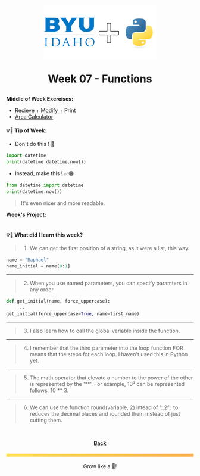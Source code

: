 <h1 align="center">
    <img 
        alt="BYU-Idaho"
        title="BYU-Idaho Logo" 
        src="../.github/assets/logo-py.svg" 
        width="60%"
    />

Week 07 - Functions
</h1>
<b>Middle of Week Exercises:</b>

- [Recieve + Modify + Print](/web-and-computer-programming/cse-110/week-7/display_string.py)
- [Area Calculator](/web-and-computer-programming/cse-110/week-7/)

#### 💡📆 Tip of Week:
- Don't do this ! 🚫
```python
import datetime
print(datetime.datetime.now())
```

- Instead, make this ! ✅😁
```python
from datetime import datetime
print(datetime.now())
```
> It's even nicer and more readable.

<b>

[Week's Project: ](/web-and-computer-programming/cse-110/week-7/windchill_calculator.py) </b><br><br>

#### 💡🤯 What did I learn this week?

>1. We can get the first position of a string, as it were a list, this way:
```python
name = "Raphael"
name_initial = name[0:1]
```
---
>2. When you use named parameters, you can specify paramters in any order.
```python
def get_initial(name, force_uppercase):
    ...
get_initial(force_uppercase=True, name=first_name)
```
---
>3. I also learn how to call the global variable inside the function.
---
>4. I remember that the third parameter into the loop function FOR means that the steps for each loop. I haven't used this in Python yet.
---
>5. The math operator that elevate a number to the power of the other is represented by the '**'. For example, 10³ can be represented follows, 10 ** 3.
---                                                                                                                                                                                                                                                                                                                                                                                                                                                                                                                                                                                                                                                                                                                                                                                                                                                                                                                                                                                                                                                                                                                                                                                                                                                                                                                                                                                                                                                                                                                                                                                                                                                                                                                                                                                                                                                                                                                                                                                                                                                                                                                                                                                                                                                                                                                                                                                                                                                                                                                                
>6. We can use the function round(variable, 2) intead of ':.2f', to reduces the decimal places and rounded them instead of just cutting them.<br>

<br>

<div align="center">

<b>[Back](/web-and-computer-programming/cse-110/README.md)</b>

</div>

<img src="./../../../.github/assets/gradient-bar.svg" width="100%" height="8px"/>
<p align="center">Grow like a 🌳!</p>